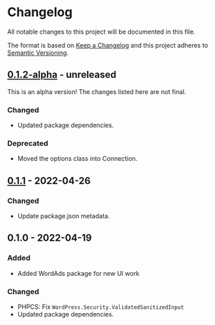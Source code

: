 # Changelog

All notable changes to this project will be documented in this file.

The format is based on [Keep a Changelog](https://keepachangelog.com/en/1.0.0/)
and this project adheres to [Semantic Versioning](https://semver.org/spec/v2.0.0.html).

## [0.1.2-alpha] - unreleased

This is an alpha version! The changes listed here are not final.

### Changed
- Updated package dependencies.

### Deprecated
- Moved the options class into Connection.

## [0.1.1] - 2022-04-26
### Changed
- Update package.json metadata.

## 0.1.0 - 2022-04-19
### Added
- Added WordAds package for new UI work

### Changed
- PHPCS: Fix `WordPress.Security.ValidatedSanitizedInput`
- Updated package dependencies.

[0.1.2-alpha]: https://github.com/Automattic/jetpack-wordads/compare/v0.1.1...v0.1.2-alpha
[0.1.1]: https://github.com/Automattic/jetpack-wordads/compare/v0.1.0...v0.1.1
